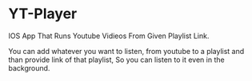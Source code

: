 # YT-Player
IOS App That Runs Youtube Vidieos From Given Playlist Link.

You can add whatever you want to listen, from youtube to a playlist and than provide link of that playlist, So you can listen to it even in the background.

